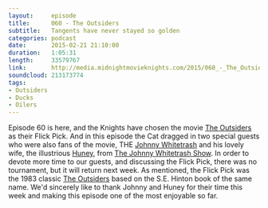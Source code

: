 ```yaml
---
layout:     episode
title:      060 - The Outsiders
subtitle:   Tangents have never stayed so golden
categories: podcast
date:       2015-02-21 21:10:00
duration:   1:05:31
length:     33579767
link:       http://media.midnightmovieknights.com/2015/060_-_The_Outsiders.m4a
soundcloud: 213173774
tags:
- Outsiders
- Ducks
- Oilers
---
```

Episode 60 is here, and the Knights have chosen the movie [The Outsiders](http://www.imdb.com/title/tt0086066/) as their Flick Pick. And in this episode the Cat dragged in two special guests who were also fans of the movie, THE [Johnny Whitetrash](https://twitter.com/TeamWhitetrash) and his lovely wife, the illustrious [Huney](https://twitter.com/OMGWTFHuney), from [The Johnny Whitetrash Show](http://johnnywhitetrash.com/). In order to devote more time to our guests, and discussing the Flick Pick, there was no tournament, but it will return next week. As mentioned, the Flick Pick was the 1983 classic [The Outsiders](http://www.imdb.com/title/tt0086066/) based on the S.E. Hinton book of the same name. We'd sincerely like to thank Johnny and Huney for their time this week and making this episode one of the most enjoyable so far.